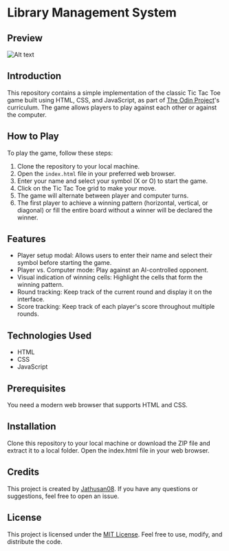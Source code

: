 # Library Management System

## Preview

<img src="![alt text](image.png)" alt="Alt text" width="800" height="350">

## Introduction

This repository contains a simple implementation of the classic Tic Tac Toe game built using HTML, CSS, and JavaScript, as part of [The Odin Project](https://www.theodinproject.com/lessons/node-path-javascript-tic-tac-toe/)'s curriculum. The game allows players to play against each other or against the computer.

## How to Play

To play the game, follow these steps:

1. Clone the repository to your local machine.
2. Open the `index.html` file in your preferred web browser.
3. Enter your name and select your symbol (X or O) to start the game.
4. Click on the Tic Tac Toe grid to make your move.
5. The game will alternate between player and computer turns.
6. The first player to achieve a winning pattern (horizontal, vertical, or diagonal) or fill the entire board without a winner will be declared the winner.

## Features

- Player setup modal: Allows users to enter their name and select their symbol before starting the game.
- Player vs. Computer mode: Play against an AI-controlled opponent.
- Visual indication of winning cells: Highlight the cells that form the winning pattern.
- Round tracking: Keep track of the current round and display it on the interface.
- Score tracking: Keep track of each player's score throughout multiple rounds.

## Technologies Used

- HTML
- CSS
- JavaScript

## Prerequisites

You need a modern web browser that supports HTML and CSS.

## Installation

Clone this repository to your local machine or download the ZIP file and extract it to a local folder. Open the index.html file in your web browser.

## Credits

This project is created by [Jathusan08](https://github.com/Jathusan08). If you have any questions or suggestions, feel free to open an issue.

## License

This project is licensed under the [MIT License](LICENSE). Feel free to use, modify, and distribute the code.
